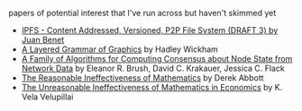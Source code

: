 papers of potential interest that I've run across but haven't skimmed yet

- [IPFS - Content Addressed, Versioned, P2P File System (DRAFT 3) by Juan Benet](https://github.com/ipfs/papers/blob/master/ipfs-cap2pfs/ipfs-p2p-file-system.pdf)
- [A Layered Grammar of Graphics](http://vita.had.co.nz/papers/layered-grammar.pdf) by Hadley Wickham
- [A Family of Algorithms for Computing Consensus about
Node State from Network Data](http://www.ncbi.nlm.nih.gov/pmc/articles/PMC3715438/pdf/pcbi.1003109.pdf) by Eleanor R. Brush, David C. Krakauer, Jessica C. Flack
- [The Reasonable Ineffectiveness of Mathematics](http://www.eleceng.adelaide.edu.au/personal/dabbott/publications/PIE_abbott2013.pdf) by Derek Abbott
- [The Unreasonable Ineffectiveness of Mathematics in Economics](http://eprints.biblio.unitn.it/685/1/6_04_Vela.pdf) by K. Vela Velupillai
